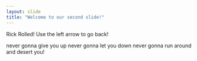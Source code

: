 ```yaml
---
layout: slide
title: "Welcome to our second slide!"
---
```

Rick Rolled!
Use the left arrow to go back!

never gonna give you up
never gonna let you down
never gonna run around and
desert you!
